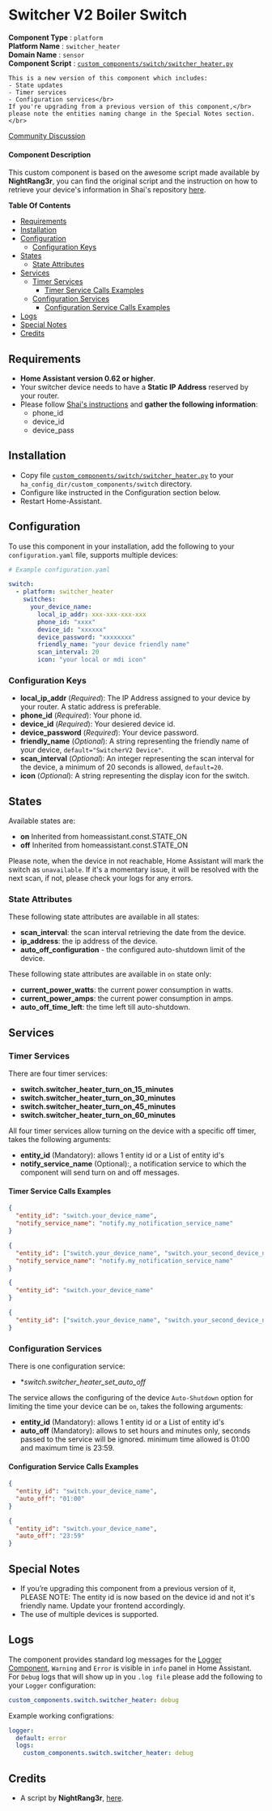# Switcher V2 Boiler Switch
**Component Type** : `platform`</br>
**Platform Name** : `switcher_heater`</br>
**Domain Name** : `sensor`</br>
**Component Script** : [`custom_components/switch/switcher_heater.py`](custom_components/switch/switcher_heater.py)</br>

```
This is a new version of this component which includes:
- State updates
- Timer services
- Configuration services</br>
If you're upgrading from a previous version of this component,</br>
please note the entities naming change in the Special Notes section.</br>
```

[Community Discussion](https://community.home-assistant.io/t/switcher-v2-boiler-support-in-home-assistant/44318)</br>

#### Component Description
This custom component is based on the awesome script made available by **NightRang3r**, you can find the original script and the instruction on how to retrieve your device's information in Shai's repository [here](https://github.com/NightRang3r/Switcher-V2-Python).</br>

**Table Of Contents**
- [Requirements](#requirements)
- [Installation](#installation)
- [Configuration](#configuration)
  - [Configuration Keys](#configuration-keys)
- [States](#states)
  - [State Attributes](#state-attributes)
- [Services](#services)
  - [Timer Services](#timer-services)
    - [Timer Service Calls Examples](#timer-service-calls-examples)
  - [Configuration Services](#configuration-services)
    - [Configuration Service Calls Examples](#configuration-service-calls-examples)
- [Logs](#logs)
- [Special Notes](#special-notes)
- [Credits](#credits)

## Requirements
- **Home Assistant version 0.62 or higher**.
- Your switcher device needs to have a **Static IP Address** reserved by your router.
- Please follow [Shai's instructions](https://github.com/NightRang3r/Switcher-V2-Python#requirements) and **gather the following information**:
  - phone_id
  - device_id
  - device_pass

## Installation
- Copy file [`custom_components/switch/switcher_heater.py`](custom_components/switch/switcher_heater.py) to your `ha_config_dir/custom_components/switch` directory.
- Configure like instructed in the Configuration section below.
- Restart Home-Assistant.

## Configuration
To use this component in your installation, add the following to your `configuration.yaml` file, supports multiple devices:

```yaml
# Example configuration.yaml

switch:
  - platform: switcher_heater
    switches:
      your_device_name:
        local_ip_addr: xxx-xxx-xxx-xxx
        phone_id: "xxxx"
        device_id: "xxxxxx"
        device_password: "xxxxxxxx"
        friendly_name: "your device friendly name" 
        scan_interval: 20
        icon: "your local or mdi icon"
```

### Configuration Keys
- **local_ip_addr** (*Required*): The IP Address assigned to your device by your router. A static address is preferable.</br>
- **phone_id** (*Required*): Your phone id.
- **device_id** (*Required*): Your desiered device id.
- **device_password** (*Required*): Your device password.
- **friendly_name** (*Optional*): A string representing the friendly name of your device, `default="SwitcherV2 Device"`.
- **scan_interval** (*Optional*): An integer representing the scan interval for the device, a minimum of 20 seconds is allowed, `default=20`.
- **icon** (*Optional*): A string representing the display icon for the switch.</br>

## States
Available states are:
- **on** Inherited from homeassistant.const.STATE_ON
- **off** Inherited from homeassistant.const.STATE_ON</br>

Please note, when the device in not reachable, Home Assistant will mark the switch as `unavailable`. If it's a momentary issue, it will be resolved with the next scan, if not, please check your logs for any errors.</br>

### State Attributes
These following state attributes are available in all states:
- **scan_interval**: the scan interval retrieving the date from the device.
- **ip_address**: the ip address of the device.
- **auto_off_configuration** - the configured auto-shutdown limit of the device.</br>

These following state attributes are available in `on` state only:
- **current_power_watts**: the current power consumption in watts.
- **current_power_amps**: the current power consumption in amps.
- **auto_off_time_left**: the time left till auto-shutdown.</br>

## Services
### Timer Services
There are four timer services:
- **switch.switcher_heater_turn_on_15_minutes**
- **switch.switcher_heater_turn_on_30_minutes**
- **switch.switcher_heater_turn_on_45_minutes**
- **switch.switcher_heater_turn_on_60_minutes**</br>

All four timer services allow turning on the device with a specific off timer, takes the following arguments:
- **entity_id** (Mandatory): allows 1 entity id or a List of entity id's
- **notify_service_name** (Optional):, a notification service to which the component will send turn on and off messages.</br>

#### Timer Service Calls Examples
```json
{
  "entity_id": "switch.your_device_name",
  "notify_service_name": "notify.my_notification_service_name"
}

{
  "entity_id": ["switch.your_device_name", "switch.your_second_device_name"],
  "notify_service_name": "notify.my_notification_service_name"
}

{
  "entity_id": "switch.your_device_name"
}

{
  "entity_id": ["switch.your_device_name", "switch.your_second_device_name"]
}
```

### Configuration Services
There is one configuration service:
- **switch.switcher_heater_set_auto_off*</br>

The service allows the configuring of the device `Auto-Shutdown` option for limiting the time your device can be `on`, takes the following arguments:
- **entity_id** (Mandatory): allows 1 entity id or a List of entity id's
- **auto_off** (Mandatory): allows to set hours and minutes only, seconds passed to the service will be ignored. minimum time allowed is 01:00 and maximum time is 23:59. </br>

#### Configuration Service Calls Examples
```json
{
  "entity_id": "switch.your_device_name",
  "auto_off": "01:00"
}

{
  "entity_id": "switch.your_device_name",
  "auto_off": "23:59"
}
```

## Special Notes
- If you’re upgrading this component from a previous version of it, PLEASE NOTE: The entity id is now based on the device id and not it's friendly name. Update your frontend accordingly.
- The use of multiple devices is supported.</br>

## Logs
The component provides standard log messages for the [Logger Component](https://home-assistant.io/components/logger/), `Warning` and `Error` is visible in `info` panel in Home Assistant. For `Debug` logs that will show up in you `.log file` please add the following to your `Logger` configuration:</br>
```yaml
custom_components.switch.switcher_heater: debug
```

Example working configrations:</br>
```yaml
logger:
  default: error
  logs:
    custom_components.switch.switcher_heater: debug
```

## Credits
- A script by **NightRang3r**, [here](https://github.com/NightRang3r/Switcher-V2-Python).
